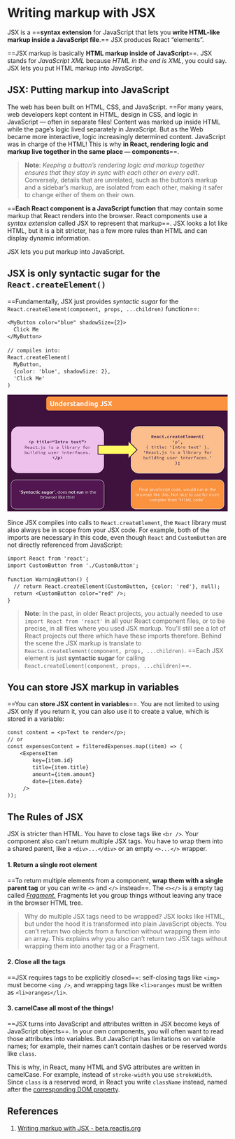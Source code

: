 # Writing markup with JSX

JSX is a ==**syntax extension** for JavaScript that lets you **write HTML-like markup inside a JavaScript file**.== JSX produces React “elements”.

==JSX markup is basically **HTML markup inside of JavaScript**==. JSX stands for _JavaScript XML_ because _HTML in the end is XML_, you could say. JSX lets you put HTML markup into JavaScript.

## JSX: Putting markup into JavaScript

The web has been built on HTML, CSS, and JavaScript. ==For many years, web developers kept content in HTML, design in CSS, and logic in JavaScript — often in separate files! Content was marked up inside HTML while the page’s logic lived separately in JavaScript. But as the Web became more interactive, logic increasingly determined content. JavaScript was in charge of the HTML! This is why **in React, rendering logic and markup live together in the same place — components**==.

> **Note**: _Keeping a button’s rendering logic and markup together ensures that they stay in sync with each other on every edit_. Conversely, details that are unrelated, such as the button’s markup and a sidebar’s markup, are isolated from each other, making it safer to change either of them on their own.

==**Each React component is a JavaScript function** that may contain some markup that React renders into the browser. React components use a _syntax extension_ called JSX to represent that markup==. JSX looks a lot like HTML, but it is a bit stricter, has a few more rules than HTML and can display dynamic information.

JSX lets you put markup into JavaScript.

## JSX is only syntactic sugar for the `React.createElement()`

==Fundamentally, JSX just provides _syntactic sugar_ for the `React.createElement(component, props, ...children)` function==:

```react
<MyButton color="blue" shadowSize={2}>
  Click Me
</MyButton>

// compiles into:
React.createElement(
  MyButton,
  {color: 'blue', shadowSize: 2},
  'Click Me'
)
```

![What_is_JSX](../../img/What_is_JSX.jpg)

Since JSX compiles into calls to `React.createElement`, the `React` library must also always be in scope from your JSX code. For example, both of the imports are necessary in this code, even though `React` and `CustomButton` are not directly referenced from JavaScript:

```react
import React from 'react';
import CustomButton from './CustomButton';

function WarningButton() {
  // return React.createElement(CustomButton, {color: 'red'}, null);
  return <CustomButton color="red" />;
}
```

> **Note**: In the past, in older React projects, you actually needed to use `import React from 'react'` in all your React component files, or to be precise, in all files where you used JSX markup. You'll still see a lot of React projects out there which have these imports therefore. Behind the scene the JSX markup is translate to `Reacte.createElement(component, props, ...children)`. ==Each JSX element is just **syntactic sugar** for calling `React.createElement(component, props, ...children)`==.

## You can store JSX markup in variables

==You can **store JSX content in variables**==. You are not limited to using JSX only if you return it, you can also use it to create a value, which is stored in a variable:

```react
const content = <p>Text to render</p>;
// or
const expensesContent = filteredExpenses.map((item) => (
    <ExpenseItem
        key={item.id}
        title={item.title}
        amount={item.amount}
        date={item.date}
     />
));
```

## The Rules of JSX

JSX is stricter than HTML. You have to close tags like `<br />`. Your component also can’t return multiple JSX tags. You have to wrap them into a shared parent, like a `<div>...</div>` or an empty `<>...</>` wrapper.

#### 1. Return a single root element

==To return multiple elements from a component, **wrap them with a single parent tag** or you can write `<>` and `</>` instead==. The `<></>` is a empty tag called _[Fragment.](https://beta.reactjs.org/reference/react/Fragment)_ Fragments let you group things without leaving any trace in the browser HTML tree.

> Why do multiple JSX tags need to be wrapped? JSX looks like HTML, but under the hood it is transformed into plain JavaScript objects. You can’t return two objects from a function without wrapping them into an array. This explains why you also can’t return two JSX tags without wrapping them into another tag or a Fragment.

#### 2. Close all the tags

==JSX requires tags to be explicitly closed==: self-closing tags like `<img>` must become `<img />`, and wrapping tags like `<li>oranges` must be written as `<li>oranges</li>`.

#### 3. camelCase all most of the things!

==JSX turns into JavaScript and attributes written in JSX become keys of JavaScript objects==. In your own components, you will often want to read those attributes into variables. But JavaScript has limitations on variable names; for example, their names can’t contain dashes or be reserved words like `class`.

This is why, in React, many HTML and SVG attributes are written in camelCase. For example, instead of `stroke-width` you use `strokeWidth`. Since `class` is a reserved word, in React you write `className` instead, named after the [corresponding DOM property](https://developer.mozilla.org/en-US/docs/Web/API/Element/className).

## References

1. [Writing markup with JSX - beta.reactjs.org](https://beta.reactjs.org/learn/writing-markup-with-jsx)
